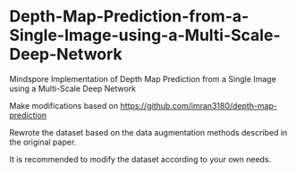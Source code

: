 # Depth-Map-Prediction-from-a-Single-Image-using-a-Multi-Scale-Deep-Network
Mindspore Implementation of Depth Map Prediction from a Single Image using a Multi-Scale Deep Network

Make modifications based on <https://github.com/imran3180/depth-map-prediction>

Rewrote the dataset based on the data augmentation methods described in the original paper.

It is recommended to modify the dataset according to your own needs.
